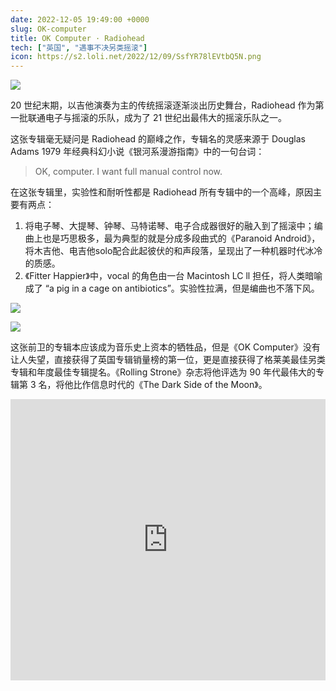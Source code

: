 ```yaml
---
date: 2022-12-05 19:49:00 +0000
slug: OK-computer
title: OK Computer · Radiohead
tech: ["英国", "遇事不决另类摇滚"]
icon: https://s2.loli.net/2022/12/09/SsfYR78lEVtbQ5N.png
---
```


![](https://s2.loli.net/2022/12/09/2K8cuURiDVg1HXb.png)

20 世纪末期，以吉他演奏为主的传统摇滚逐渐淡出历史舞台，Radiohead 作为第一批联通电子与摇滚的乐队，成为了 21 世纪出最伟大的摇滚乐队之一。

这张专辑毫无疑问是 Radiohead 的巅峰之作，专辑名的灵感来源于 Douglas Adams 1979 年经典科幻小说《银河系漫游指南》中的一句台词：

> OK, computer. I want full manual control now.

在这张专辑里，实验性和耐听性都是 Radiohead 所有专辑中的一个高峰，原因主要有两点：

1. 将电子琴、大提琴、钟琴、马特诺琴、电子合成器很好的融入到了摇滚中；编曲上也是巧思极多，最为典型的就是分成多段曲式的《Paranoid Android》，将木吉他、电吉他solo配合此起彼伏的和声段落，呈现出了一种机器时代冰冷的质感。
2. 《Fitter Happier》中，vocal 的角色由一台 Macintosh LC ll 担任，将人类暗喻成了 “a pig in a cage on antibiotics”。实验性拉满，但是编曲也不落下风。

![](https://s2.loli.net/2022/12/09/ADhfzl1rYnV7x92.png)

![](https://s2.loli.net/2022/12/09/azhp6eCoq7sndj3.png)

这张前卫的专辑本应该成为音乐史上资本的牺牲品，但是《OK Computer》没有让人失望，直接获得了英国专辑销量榜的第一位，更是直接获得了格莱美最佳另类专辑和年度最佳专辑提名。《Rolling Strone》杂志将他评选为 90 年代最伟大的专辑第 3 名，将他比作信息时代的《The Dark Side of the Moon》。

<iframe allow="autoplay *; encrypted-media *; fullscreen *; clipboard-write" frameborder="0" height="450" style="width:100%;max-width:660px;overflow:hidden;background:transparent;" sandbox="allow-forms allow-popups allow-same-origin allow-scripts allow-storage-access-by-user-activation allow-top-navigation-by-user-activation" src="https://embed.music.apple.com/gb/album/ok-computer/1097861387"></iframe>

